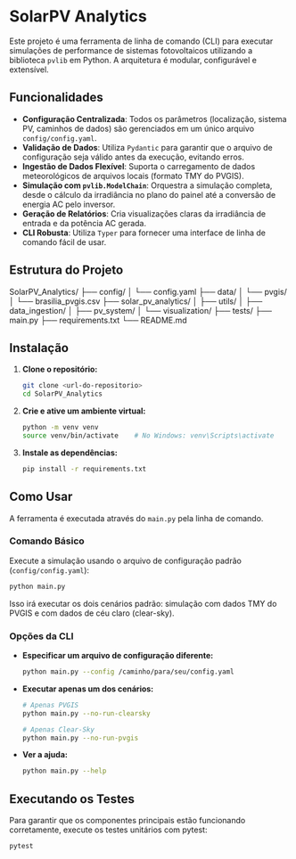 
# SolarPV Analytics

Este projeto é uma ferramenta de linha de comando (CLI) para executar simulações de performance de sistemas fotovoltaicos utilizando a biblioteca `pvlib` em Python. A arquitetura é modular, configurável e extensível.

## Funcionalidades

- **Configuração Centralizada**: Todos os parâmetros (localização, sistema PV, caminhos de dados) são gerenciados em um único arquivo `config/config.yaml`.  
- **Validação de Dados**: Utiliza `Pydantic` para garantir que o arquivo de configuração seja válido antes da execução, evitando erros.  
- **Ingestão de Dados Flexível**: Suporta o carregamento de dados meteorológicos de arquivos locais (formato TMY do PVGIS).  
- **Simulação com `pvlib.ModelChain`**: Orquestra a simulação completa, desde o cálculo da irradiância no plano do painel até a conversão de energia AC pelo inversor.  
- **Geração de Relatórios**: Cria visualizações claras da irradiância de entrada e da potência AC gerada.  
- **CLI Robusta**: Utiliza `Typer` para fornecer uma interface de linha de comando fácil de usar.  

## Estrutura do Projeto

SolarPV_Analytics/
├── config/
│   └── config.yaml
├── data/
│   └── pvgis/
│       └── brasilia_pvgis.csv
├── solar_pv_analytics/
│   ├── utils/
│   ├── data_ingestion/
│   ├── pv_system/
│   └── visualization/
├── tests/
├── main.py
├── requirements.txt
└── README.md

## Instalação

1. **Clone o repositório:**
    ```bash
    git clone <url-do-repositorio>
    cd SolarPV_Analytics
    ```

2. **Crie e ative um ambiente virtual:**
    ```bash
    python -m venv venv
    source venv/bin/activate    # No Windows: venv\Scripts\activate
    ```

3. **Instale as dependências:**
    ```bash
    pip install -r requirements.txt
    ```

## Como Usar

A ferramenta é executada através do `main.py` pela linha de comando.

### Comando Básico

Execute a simulação usando o arquivo de configuração padrão (`config/config.yaml`):

```bash
python main.py
```

Isso irá executar os dois cenários padrão: simulação com dados TMY do PVGIS e com dados de céu claro (clear-sky).

### Opções da CLI

- **Especificar um arquivo de configuração diferente:**
    ```bash
    python main.py --config /caminho/para/seu/config.yaml
    ```

- **Executar apenas um dos cenários:**
    ```bash
    # Apenas PVGIS
    python main.py --no-run-clearsky

    # Apenas Clear-Sky
    python main.py --no-run-pvgis
    ```

- **Ver a ajuda:**
    ```bash
    python main.py --help
    ```

## Executando os Testes

Para garantir que os componentes principais estão funcionando corretamente, execute os testes unitários com pytest:

```bash
pytest
```
